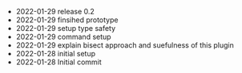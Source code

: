 - 2022-01-29	release 0.2
- 2022-01-29	finsihed prototype
- 2022-01-29	setup type safety
- 2022-01-29	command setup
- 2022-01-29	explain bisect approach and suefulness of this plugin
- 2022-01-28	initial setup
- 2022-01-28	Initial commit
